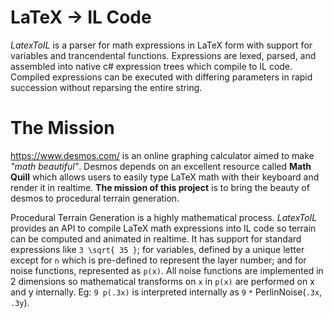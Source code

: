# LaTeX -> IL Code

*LatexToIL* is a parser for math expressions in LaTeX form with support for variables and trancendental functions. Expressions are lexed, parsed, and assembled into native c# expression trees which compile to IL code. Compiled expressions can be executed with differing parameters in rapid succession without reparsing the entire string.

# The Mission

https://www.desmos.com/ is an online graphing calculator aimed to make *"math beautiful"*. Desmos depends on an excellent resource called **Math Quill** which allows users to easily type LaTeX math with their keyboard and render it in realtime. **The mission of this project** is to bring the beauty of desmos to procedural terrain generation.

Procedural Terrain Generation is a highly mathematical process. *LatexToIL* provides an API to compile LaTeX math expressions into IL code so terrain can be computed and animated in realtime. It has support for standard expressions like `3 \sqrt{ 35 }`; for variables, defined by a unique letter except for `n` which is pre-defined to represent the layer number; and for noise functions, represented as `p(x)`. All noise functions are implemented in 2 dimensions so mathematical transforms on `x` in `p(x)` are performed on x and y internally. Eg: `9 p(.3x)` is interpreted internally as `9` `*` PerlinNoise(`.3x`, `.3y`).
